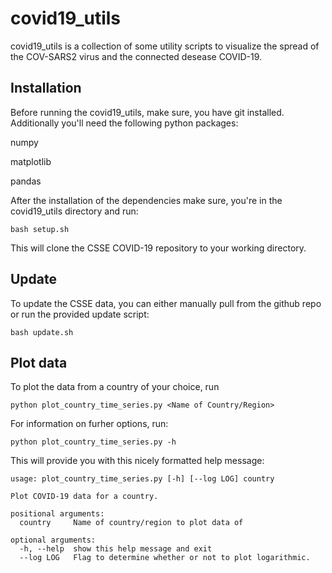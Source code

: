 # covid19_utils
covid19_utils is a collection of some utility scripts to visualize the spread of the COV-SARS2 virus and the connected desease COVID-19.

## Installation
Before running the covid19_utils, make sure, you have git installed.
Additionally you'll need the following python packages:

numpy

matplotlib

pandas

After the installation of the dependencies make sure, you're in the covid19_utils directory and run:
```
bash setup.sh
```
This will clone the CSSE COVID-19 repository to your working directory.

## Update
To update the CSSE data, you can either manually pull from the github repo or run the provided update script:
```
bash update.sh
```

## Plot data
To plot the data from a country of your choice, run
```
python plot_country_time_series.py <Name of Country/Region>
```
For information on furher options, run:
```
python plot_country_time_series.py -h
```
This will provide you with this nicely formatted help message:
```
usage: plot_country_time_series.py [-h] [--log LOG] country

Plot COVID-19 data for a country.

positional arguments:
  country     Name of country/region to plot data of

optional arguments:
  -h, --help  show this help message and exit
  --log LOG   Flag to determine whether or not to plot logarithmic.
  ```
